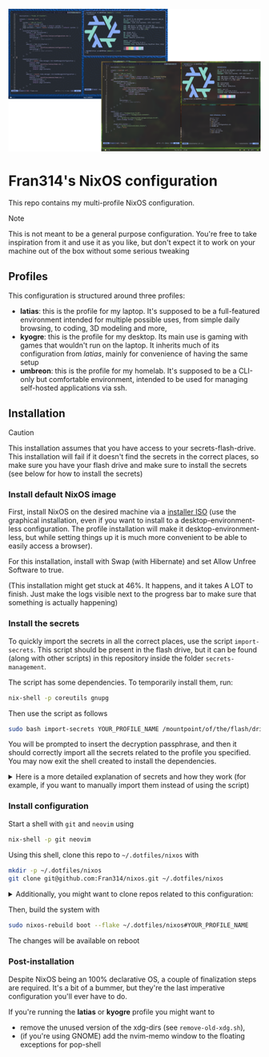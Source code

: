 ![Showcase of the desktop environment of latias](showcase/img.png)

# Fran314's NixOS configuration

This repo contains my multi-profile NixOS configuration.

> [!NOTE]  
> This is not meant to be a general purpose configuration. You're free to take
> inspiration from it and use it as you like, but don't expect it to work on
> your machine out of the box without some serious tweaking

## Profiles

This configuration is structured around three profiles:

- **latias**: this is the profile for my laptop. It's supposed to be a
  full-featured environment intended for multiple possible uses, from simple
  daily browsing, to coding, 3D modeling and more,
- **kyogre**: this is the profile for my desktop. Its main use is gaming with
  games that wouldn't run on the laptop. It inherits much of its configuration
  from _latias_, mainly for convenience of having the same setup
- **umbreon**: this is the profile for my homelab. It's supposed to be a
  CLI-only but comfortable environment, intended to be used for managing
  self-hosted applications via ssh.

## Installation

> [!CAUTION]  
> This installation assumes that you have access to your secrets-flash-drive.
> This installation will fail if it doesn't find the secrets in the correct
> places, so make sure you have your flash drive and make sure to install the
> secrets (see below for how to install the secrets)

### Install default NixOS image

First, install NixOS on the desired machine via a
[installer ISO](https://nixos.org/download/#nixos-iso) (use the graphical
installation, even if you want to install to a desktop-environment-less
configuration. The profile installation will make it desktop-environment-less,
but while setting things up it is much more convenient to be able to easily
access a browser).

For this installation, install with Swap (with Hibernate) and set Allow Unfree
Software to true.

(This installation might get stuck at 46%. It happens, and it takes A LOT to
finish. Just make the logs visible next to the progress bar to make sure that
something is actually happening)

### Install the secrets

To quickly import the secrets in all the correct places, use the script
`import-secrets`. This script should be present in the flash drive, but it can
be found (along with other scripts) in this repository inside the folder
`secrets-management`.

The script has some dependencies. To temporarily install them, run:

```bash
nix-shell -p coreutils gnupg
```

Then use the script as follows

```bash
sudo bash import-secrets YOUR_PROFILE_NAME /mountpoint/of/the/flash/drive
```

You will be prompted to insert the decryption passphrase, and then it should
correctly import all the secrets related to the profile you specified. You may
now exit the shell created to install the dependencies.

<details>
<summary>Here is a more detailed explanation of secrets and how they work (for example, if you want to manually import them instead of using the script)</summary>
TODO
</details>

### Install configuration

Start a shell with `git` and `neovim` using

```bash
nix-shell -p git neovim
```

Using this shell, clone this repo to `~/.dotfiles/nixos` with

```bash
mkdir -p ~/.dotfiles/nixos
git clone git@github.com:Fran314/nixos.git ~/.dotfiles/nixos
```

<details>
<summary>Additionally, you might want to clone repos related to this configuration:</summary>

```bash
# repo for the custom nvim flake
mkdir -p ~/.dotfiles/nixvim
git clone git@github.com:Fran314/nixvim.git ~/.dotfiles/nixvim

# repo for the private (but not top-secret) data
mkdir -p ~/.dotfiles/nixos-private
git clone git@github.com:Fran314/nixos-private.git ~/.dotfiles/nixos-private
```

</details>

Then, build the system with

```bash
sudo nixos-rebuild boot --flake ~/.dotfiles/nixos#YOUR_PROFILE_NAME
```

The changes will be available on reboot

### Post-installation

Despite NixOS being an 100% declarative OS, a couple of finalization steps are
required. It's a bit of a bummer, but they're the last imperative configuration
you'll ever have to do.

If you're running the **latias** or **kyogre** profile you might want to

- remove the unused version of the xdg-dirs (see `remove-old-xdg.sh`),
- (if you're using GNOME) add the nvim-memo window to the floating exceptions
  for pop-shell
